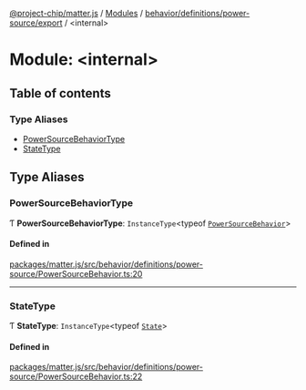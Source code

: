 [@project-chip/matter.js](../README.md) / [Modules](../modules.md) / [behavior/definitions/power-source/export](behavior_definitions_power_source_export.md) / \<internal\>

# Module: \<internal\>

## Table of contents

### Type Aliases

- [PowerSourceBehaviorType](behavior_definitions_power_source_export._internal_.md#powersourcebehaviortype)
- [StateType](behavior_definitions_power_source_export._internal_.md#statetype)

## Type Aliases

### PowerSourceBehaviorType

Ƭ **PowerSourceBehaviorType**: `InstanceType`\<typeof [`PowerSourceBehavior`](behavior_definitions_power_source_export.md#powersourcebehavior)\>

#### Defined in

[packages/matter.js/src/behavior/definitions/power-source/PowerSourceBehavior.ts:20](https://github.com/project-chip/matter.js/blob/2d9f2165d2672864fda3496a6d0d5f93597f82c6/packages/matter.js/src/behavior/definitions/power-source/PowerSourceBehavior.ts#L20)

___

### StateType

Ƭ **StateType**: `InstanceType`\<typeof [`State`](../classes/behavior_definitions_power_source_export.PowerSourceServer.md#state-1)\>

#### Defined in

[packages/matter.js/src/behavior/definitions/power-source/PowerSourceBehavior.ts:22](https://github.com/project-chip/matter.js/blob/2d9f2165d2672864fda3496a6d0d5f93597f82c6/packages/matter.js/src/behavior/definitions/power-source/PowerSourceBehavior.ts#L22)
